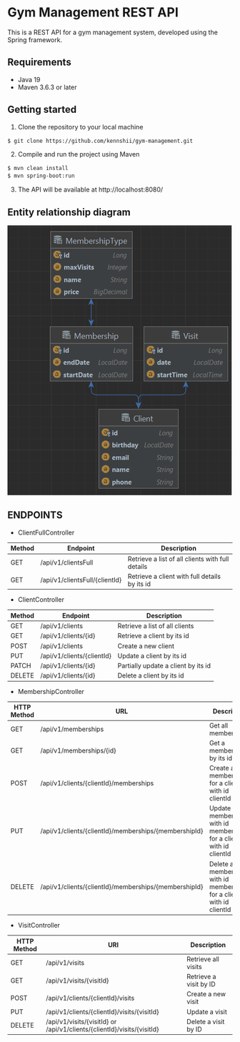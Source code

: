 # Gym Management REST API
This is a REST API for a gym management system, developed using the Spring framework.

## Requirements
- Java 19
- Maven 3.6.3 or later

## Getting started
1. Clone the repository to your local machine
```bash
$ git clone https://github.com/kennshii/gym-management.git
```
2. Compile and run the project using Maven
```bash
$ mvn clean install
$ mvn spring-boot:run
```
3. The API will be available at http://localhost:8080/

## Entity relationship diagram
![Entity relationship](documentation_src/img/img.png "EntityDiagram")

## ENDPOINTS
- ClientFullController

| Method | Endpoint                       | Description                                      |
|--------|--------------------------------|--------------------------------------------------|
| GET    | /api/v1/clientsFull            | Retrieve a list of all clients with full details |
| GET    | /api/v1/clientsFull/{clientId} | Retrieve a client with full details by its id    |

- ClientController

| Method | Endpoint                   | Description                         |
|--------|----------------------------|-------------------------------------|
| GET    | /api/v1/clients            | Retrieve a list of all clients      |
| GET    | /api/v1/clients/{id}       | Retrieve a client by its id         |
| POST   | /api/v1/clients            | Create a new client                 |
| PUT    | /api/v1/clients/{clientId} | Update a client by its id           |
| PATCH  | /api/v1/clients/{id}       | Partially update a client by its id |
| DELETE | /api/v1/clients/{id}       | Delete a client by its id           |

- MembershipController

| HTTP Method | URL                                                   | Description                                                            |
|-------------|-------------------------------------------------------|------------------------------------------------------------------------|
| GET         | /api/v1/memberships                                   | Get all memberships                                                    |
| GET         | /api/v1/memberships/{id}                              | Get a membership by its id                                             |
| POST        | /api/v1/clients/{clientId}/memberships                | Create a new membership for a client with id clientId                  |
| PUT         | /api/v1/clients/{clientId}/memberships/{membershipId} | Update a membership with id membershipId for a client with id clientId |
| DELETE      | /api/v1/clients/{clientId}/memberships/{membershipId} | Delete a membership with id membershipId for a client with id clientId |

- VisitController

| HTTP Method | URI                                                                     | Description            |
|-------------|-------------------------------------------------------------------------|------------------------|
| GET         | /api/v1/visits                                                          | Retrieve all visits    |
| GET         | /api/v1/visits/{visitId}                                                | Retrieve a visit by ID |
| POST        | /api/v1/clients/{clientId}/visits                                       | Create a new visit     |
| PUT         | /api/v1/clients/{clientId}/visits/{visitId}                             | Update a visit         |
| DELETE      | /api/v1/visits/{visitId} or /api/v1/clients/{clientId}/visits/{visitId} | Delete a visit by ID   |
